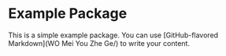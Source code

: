 # Example Package

This is a simple example package. You can use
[GitHub-flavored Markdown](WO Mei You Zhe Ge/)
to write your content.
